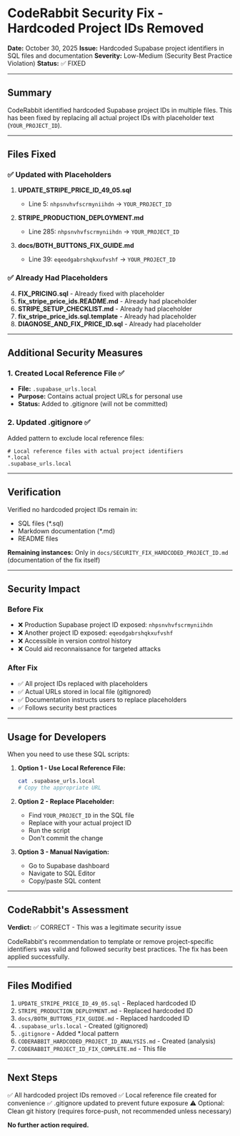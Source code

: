 # CodeRabbit Security Fix - Hardcoded Project IDs Removed

**Date:** October 30, 2025
**Issue:** Hardcoded Supabase project identifiers in SQL files and documentation
**Severity:** Low-Medium (Security Best Practice Violation)
**Status:** ✅ FIXED

---

## Summary

CodeRabbit identified hardcoded Supabase project IDs in multiple files. This has been fixed by replacing all actual project IDs with placeholder text (`YOUR_PROJECT_ID`).

---

## Files Fixed

### ✅ Updated with Placeholders

1. **UPDATE_STRIPE_PRICE_ID_49_05.sql**
   - Line 5: `nhpsnvhvfscrmyniihdn` → `YOUR_PROJECT_ID`

2. **STRIPE_PRODUCTION_DEPLOYMENT.md**
   - Line 285: `nhpsnvhvfscrmyniihdn` → `YOUR_PROJECT_ID`

3. **docs/BOTH_BUTTONS_FIX_GUIDE.md**
   - Line 39: `eqeodgabrshqkxufvshf` → `YOUR_PROJECT_ID`

### ✅ Already Had Placeholders

4. **FIX_PRICING.sql** - Already fixed with placeholder
5. **fix_stripe_price_ids.README.md** - Already had placeholder
6. **STRIPE_SETUP_CHECKLIST.md** - Already had placeholder
7. **fix_stripe_price_ids.sql.template** - Already had placeholder
8. **DIAGNOSE_AND_FIX_PRICE_ID.sql** - Already had placeholder

---

## Additional Security Measures

### 1. Created Local Reference File ✅
- **File:** `.supabase_urls.local`
- **Purpose:** Contains actual project URLs for personal use
- **Status:** Added to .gitignore (will not be committed)

### 2. Updated .gitignore ✅
Added pattern to exclude local reference files:
```gitignore
# Local reference files with actual project identifiers
*.local
.supabase_urls.local
```

---

## Verification

Verified no hardcoded project IDs remain in:
- SQL files (*.sql)
- Markdown documentation (*.md)
- README files

**Remaining instances:** Only in `docs/SECURITY_FIX_HARDCODED_PROJECT_ID.md` (documentation of the fix itself)

---

## Security Impact

### Before Fix
- ❌ Production Supabase project ID exposed: `nhpsnvhvfscrmyniihdn`
- ❌ Another project ID exposed: `eqeodgabrshqkxufvshf`
- ❌ Accessible in version control history
- ❌ Could aid reconnaissance for targeted attacks

### After Fix
- ✅ All project IDs replaced with placeholders
- ✅ Actual URLs stored in local file (gitignored)
- ✅ Documentation instructs users to replace placeholders
- ✅ Follows security best practices

---

## Usage for Developers

When you need to use these SQL scripts:

1. **Option 1 - Use Local Reference File:**
   ```bash
   cat .supabase_urls.local
   # Copy the appropriate URL
   ```

2. **Option 2 - Replace Placeholder:**
   - Find `YOUR_PROJECT_ID` in the SQL file
   - Replace with your actual project ID
   - Run the script
   - Don't commit the change

3. **Option 3 - Manual Navigation:**
   - Go to Supabase dashboard
   - Navigate to SQL Editor
   - Copy/paste SQL content

---

## CodeRabbit's Assessment

**Verdict:** ✅ CORRECT - This was a legitimate security issue

CodeRabbit's recommendation to template or remove project-specific identifiers was valid and followed security best practices. The fix has been applied successfully.

---

## Files Modified

1. `UPDATE_STRIPE_PRICE_ID_49_05.sql` - Replaced hardcoded ID
2. `STRIPE_PRODUCTION_DEPLOYMENT.md` - Replaced hardcoded ID
3. `docs/BOTH_BUTTONS_FIX_GUIDE.md` - Replaced hardcoded ID
4. `.supabase_urls.local` - Created (gitignored)
5. `.gitignore` - Added *.local pattern
6. `CODERABBIT_HARDCODED_PROJECT_ID_ANALYSIS.md` - Created (analysis)
7. `CODERABBIT_PROJECT_ID_FIX_COMPLETE.md` - This file

---

## Next Steps

✅ All hardcoded project IDs removed
✅ Local reference file created for convenience
✅ .gitignore updated to prevent future exposure
⚠️ Optional: Clean git history (requires force-push, not recommended unless necessary)

**No further action required.**
